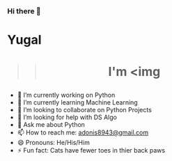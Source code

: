 ### Hi there 👋
# Yugal

>> # <p align="center"> I'm  <img

- 🔭 I’m currently working on Python
- 🌱 I’m currently learning Machine Learning
- 👯 I’m looking to collaborate on Python Projects
- 🤔 I’m looking for help with DS Algo
- 💬 Ask me about Python
- 📫 How to reach me: adonis8943@gmail.com
- 😄 Pronouns: He/His/Him
- ⚡ Fun fact: Cats have fewer toes in thier back paws

<!--
**Yugal41735/Yugal41735** is a ✨ _special_ ✨ repository because its `README.md` (this file) appears on your GitHub profile.

Here are some ideas to get you started:

- 🔭 I’m currently working on ...
- 🌱 I’m currently learning ...
- 👯 I’m looking to collaborate on ...
- 🤔 I’m looking for help with ...
- 💬 Ask me about ...
- 📫 How to reach me: ...
- 😄 Pronouns: ...
- ⚡ Fun fact: ...
-->
